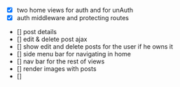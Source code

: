 - [x] two home views for auth and for unAuth
- [x] auth middleware and protecting routes
- [] post details
- [] edit & delete post ajax
- [] show edit and delete posts for the user if he owns it
- [] side menu bar for navigating in home
- [] nav bar for the rest of views
- [] render images with posts
- []
